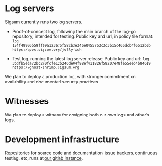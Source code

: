 # Log servers

Sigsum currently runs two log servers.

  - Proof-of-concept log, following the main branch of the log-go
    repository, intended for testing. Public key and url, in policy
    file format:
	`log 154f49976b59ff09a123675f58cb3e346e0455753c3c3b15d465dcb4f6512b0b https://poc.sigsum.org/jellyfish`

  - Test log, running the latest log server release. Public key and url:
    `log 3cdfb5eba72bc2c0fcfe12b246de04f98ef411826f58207e48fe55eed4b84619 https://ghost-shrimp.sigsum.org`

We plan to deploy a production log, with stronger commitment on
availability and documented security practices.

# Witnesses

We plan to deploy a witness for cosigning both our own logs and
other's logs.

# Development infrastructure

Repositories for source code and documentation, issue trackers,
continuous testing, etc, runs at [our gitlab
instance](https://git.glasklar.is).
